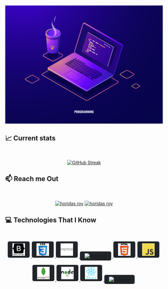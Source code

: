 <style>
  .bg{
    background-color:#212529;
    padding:6px 15px;
    border-radius:5px;
    margin-right:3px
  }
</style>

![The San Juan Mountains are beautiful!](https://github.com/Horidas-Roy/Horidas-Roy/blob/main/971.jpg "San Juan Mountains")

## :chart_with_upwards_trend: Current stats

<br/>
<p align="center">
  <a href="https://git.io/streak-stats">
    <img src="https://github-readme-streak-stats.herokuapp.com?user=Horidas-Roy&theme=monokai&border_radius=5.5" alt="GitHub Streak" />
  </a>
</p>


## :mailbox: Reach me Out

<br/>
<p align="center">
<a href="https://www.linkedin.com/public-profile/settings?trk=d_flagship3_profile_self_view_public_profile" target="blank"><img align="center" src="https://raw.githubusercontent.com/rahuldkjain/github-profile-readme-generator/master/src/images/icons/Social/linked-in-alt.svg" alt="horidas roy" height="30" width="40" /></a>
<a href="https://www.facebook.com/profile.php?id=100068389525800&mibextid=gik2fB" target="blank"><img align="center" src="https://raw.githubusercontent.com/rahuldkjain/github-profile-readme-generator/master/src/images/icons/Social/facebook.svg" alt="horidas roy" height="30" width="40" /></a>
</p>

## :computer: Technologies That I Know


<br/>
<p align="center">
  <a href="https://getbootstrap.com" target="_blank" rel="noreferrer"> <img class="bg" src="https://raw.githubusercontent.com/devicons/devicon/master/icons/bootstrap/bootstrap-plain-wordmark.svg" alt="bootstrap" width="40" height="40"/> </a>
  <a href="https://www.w3schools.com/css/" target="_blank" rel="noreferrer"> <img class="bg" src="https://raw.githubusercontent.com/devicons/devicon/master/icons/css3/css3-original-wordmark.svg" alt="css3" width="40" height="40"/> </a>
  <a href="https://expressjs.com" target="_blank" rel="noreferrer"> <img class="bg" src="https://raw.githubusercontent.com/devicons/devicon/master/icons/express/express-original-wordmark.svg" alt="express" width="40" height="40"/> </a> 
  <a href="https://firebase.google.com/" target="_blank" rel="noreferrer"> <img class="bg" src="https://www.vectorlogo.zone/logos/firebase/firebase-icon.svg" alt="firebase" width="40" height="40"/> </a> 
  <a href="https://www.w3.org/html/" target="_blank" rel="noreferrer"> <img class="bg" src="https://raw.githubusercontent.com/devicons/devicon/master/icons/html5/html5-original-wordmark.svg" alt="html5" width="40" height="40"/> </a>
  <a href="https://developer.mozilla.org/en-US/docs/Web/JavaScript" target="_blank" rel="noreferrer"> <img class="bg" src="https://raw.githubusercontent.com/devicons/devicon/master/icons/javascript/javascript-original.svg" alt="javascript" width="40" height="40"/> </a> 
</p>
<p align="center">
  <a href="https://www.mongodb.com/" target="_blank" rel="noreferrer"> <img class="bg" src="https://raw.githubusercontent.com/devicons/devicon/master/icons/mongodb/mongodb-original-wordmark.svg" alt="mongodb" width="40" height="40"/> </a> 
  <a href="https://nodejs.org" target="_blank" rel="noreferrer"> <img class="bg" src="https://raw.githubusercontent.com/devicons/devicon/master/icons/nodejs/nodejs-original-wordmark.svg" alt="nodejs" width="40" height="40"/> </a>
   <a href="https://reactjs.org/" target="_blank" rel="noreferrer"> <img class="bg" src="https://raw.githubusercontent.com/devicons/devicon/master/icons/react/react-original-wordmark.svg" alt="react" width="40" height="40"/> </a>
  <a href="https://tailwindcss.com/" target="_blank" rel="noreferrer"> <img class="bg"
  src="https://www.vectorlogo.zone/logos/tailwindcss/tailwindcss-icon.svg" alt="tailwind" width="40" height="40"/> </a> 
</p>

